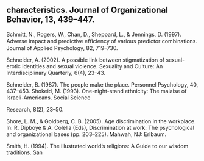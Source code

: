 ## characteristics. Journal of Organizational Behavior, 13, 439–447.

Schmitt, N., Rogers, W., Chan, D., Sheppard, L., & Jennings, D. (1997). Adverse impact and predictive efﬁciency of various predictor combinations. Journal of Applied Psychology, 82, 719–730.

Schneider, A. (2002). A possible link between stigmatization of sexual-erotic identities and sexual violence. Sexuality and Culture: An Interdisciplinary Quarterly, 6(4), 23–43.

Schneider, B. (1987). The people make the place. Personnel Psychology, 40, 437–453. Shokeid, M. (1993). One-night-stand ethnicity: The malaise of Israeli-Americans. Social Science

Research, 8(2), 23–50.

Shore, L. M., & Goldberg, C. B. (2005). Age discrimination in the workplace. In: R. Dipboye & A. Colella (Eds), Discrimination at work: The psychological and organizational bases (pp. 203–225). Mahwah, NJ: Erlbaum.

Smith, H. (1994). The illustrated world’s religions: A Guide to our wisdom traditions. San